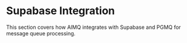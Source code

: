 # Supabase Integration

This section covers how AIMQ integrates with Supabase and PGMQ for message queue
processing.
